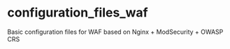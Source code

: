 # configuration_files_waf
Basic configuration files for WAF based on Nginx + ModSecurity + OWASP CRS
